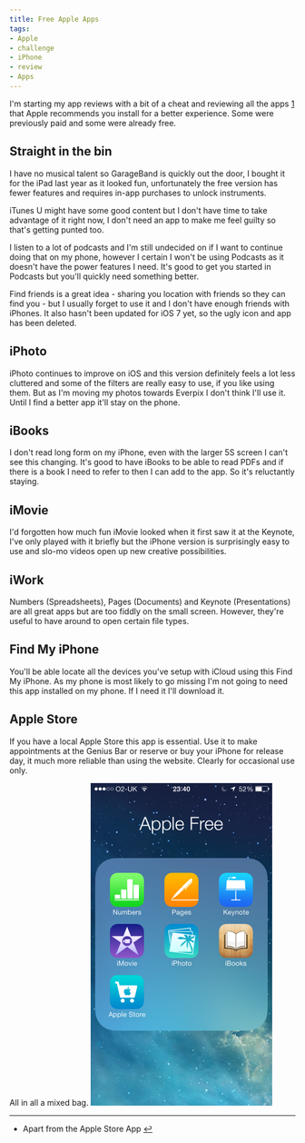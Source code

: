 ```yaml
---
title: Free Apple Apps
tags:
- Apple
- challenge
- iPhone
- review
- Apps
---
```


I'm starting my app reviews with a bit of a cheat and reviewing all the apps [1](#fn1) that Apple recommends you install for a better experience. Some were previously paid and some were already free.

## Straight in the bin

I have no musical talent so GarageBand is quickly out the door, I bought it for the iPad last year as it looked fun, unfortunately the free version has fewer features and requires in-app purchases to unlock instruments.

iTunes U might have some good content but I don't have time to take advantage of it right now, I don't need an app to make me feel guilty so that's getting punted too.

I listen to a lot of podcasts and I'm still undecided on if I want to continue doing that on my phone, however I certain I won't be using Podcasts as it doesn't have the power features I need. It's good to get you started in Podcasts but you'll quickly need something better.

Find friends is a great idea - sharing you location with friends so they can find you - but I usually forget to use it and I don't have enough friends with iPhones. It also hasn't been updated for iOS 7 yet, so the ugly icon and app has been deleted.

## iPhoto

iPhoto continues to improve on iOS and this version definitely feels a lot less cluttered and some of the filters are really easy to use, if you like using them. But as I'm moving my photos towards Everpix I don't think I'll use it. Until I find a better app it'll stay on the phone.

## iBooks

I don't read long form on my iPhone, even with the larger 5S screen I can't see this changing. It's good to have iBooks to be able to read PDFs and if there is a book I need to refer to then I can add to the app. So it's reluctantly staying.

## iMovie

I'd forgotten how much fun iMovie looked when it first saw it at the Keynote, I've only played with it briefly but the iPhone version is surprisingly easy to use and slo-mo videos open up new creative possibilities.

## iWork

Numbers (Spreadsheets), Pages (Documents) and Keynote (Presentations) are all great apps but are too fiddly on the small screen. However, they're useful to have around to open certain file types.

## Find My iPhone

You'll be able locate all the devices you've setup with iCloud using this Find My iPhone. As my phone is most likely to go missing I'm not going to need this app installed on my phone. If I need it I'll download it.

## Apple Store

If you have a local Apple Store this app is essential. Use it to make appointments at the Genius Bar or reserve or buy your iPhone for release day, it much more reliable than using the website. Clearly for occasional use only.

All in all a mixed bag. ![](/images/static_52001c0be4b09bc7c9f838c9_52224ed3e4b0ba9919a3e0e1_526af611e4b0a8c914715865_1382741561772_IMG_0074.PNG) 

****

* Apart from the Apple Store App 
[↩](#fnref1)